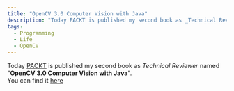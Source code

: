 ```yaml
---
title: "OpenCV 3.0 Computer Vision with Java"
description: "Today PACKT is published my second book as _Technical Reviewer_ named \"OpenCV 3.0 Computer Vision with Java\". You can find it here"
tags:
  - Programming
  - Life
  - OpenCV
---
```


Today [PACKT](https://www.packtpub.com) is published my second book as _Technical Reviewer_ named "**OpenCV 3.0 Computer Vision with Java**".   
You can find it [here](https://www.packtpub.com/application-development/opencv-30-computer-vision-java)